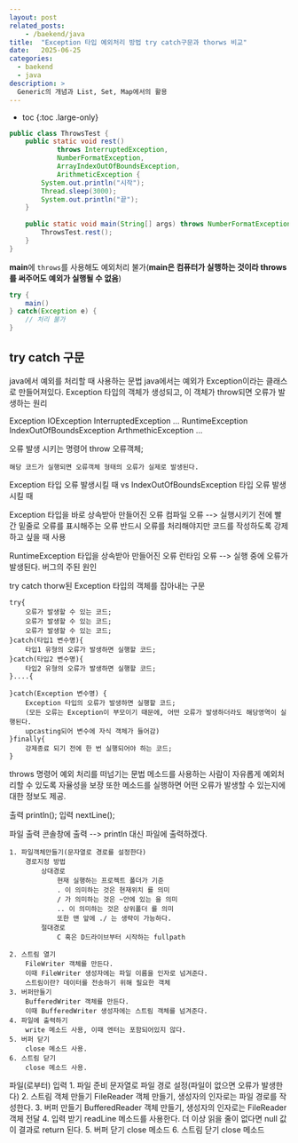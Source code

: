 ```yaml
---
layout: post
related_posts:
    - /baekend/java
title:  "Exception 타입 예외처리 방법 try catch구문과 thorws 비교"
date:   2025-06-25
categories:
  - baekend
  - java
description: >
  Generic의 개념과 List, Set, Map에서의 활용
---
```

* toc
{:toc .large-only}

```java
public class ThrowsTest {
	public static void rest() 
			throws InterruptedException,
			NumberFormatException,
			ArrayIndexOutOfBoundsException,
			ArithmeticException {
		System.out.println("시작");
		Thread.sleep(3000);
		System.out.println("끝");
	}
	
	public static void main(String[] args) throws NumberFormatException, ArrayIndexOutOfBoundsException, ArithmeticException, InterruptedException {
		ThrowsTest.rest();
	}
}
```

**main**에 `throws`를 사용해도 예외처리 불가(**main은 컴퓨터가 실행하는 것이라 throws를 써주어도 예외가 실행될 수 없음**)
```java
try {
	main()
} catch(Exception e) {
	// 처리 불가
}
```


## try catch 구문
java에서 예외를 처리할 때 사용하는 문법
java에서는 예외가 Exception이라는 클래스로 만들어져있다.
Exception 타입의 객체가 생성되고, 이 객체가 throw되면 오류가 발생하는 원리

Exception
	IOException
	InterruptedException
	...
	RuntimeException
		IndexOutOfBoundsException
		ArthmethicException
		...

오류 발생 시키는 명령어
	throw 오류객체;
	
	해당 코드가 실행되면 오류객체 형태의 오류가 실제로 발생된다.

Exception 타입 오류 발생시킬 때 vs IndexOutOfBoundsException 타입 오류 발생시킬 때

Exception 타입을 바로 상속받아 만들어진 오류
	컴파일 오류 --> 실행시키기 전에 빨간 밑줄로 오류를 표시해주는 오류
			  반드시 오류를 처리해야지만 코드를 작성하도록 강제하고 싶을 때 사용

RuntimeException 타입을 상속받아 만들어진 오류
	런타임 오류 --> 실행 중에 오류가 발생된다.
			  버그의 주된 원인



try catch
	thorw된 Exception 타입의 객체를 잡아내는 구문

	try{
		오류가 발생할 수 있는 코드;
		오류가 발생할 수 있는 코드;
		오류가 발생할 수 있는 코드;
	}catch(타입1 변수명){
		타입1 유형의 오류가 발생하면 실행할 코드;
	}catch(타입2 변수명){
		타입2 유형의 오류가 발생하면 실행할 코드;
	}....{

	}catch(Exception 변수명) {
		Exception 타입의 오류가 발생하면 실행할 코드;
		(모든 오류는 Exception이 부모이기 때문에, 어떤 오류가 발생하더라도 해당영역이 실행된다.
		upcasting되어 변수에 자식 객체가 들어감)
	}finally{
		강제종료 되기 전에 한 번 실행되어야 하는 코드;
	}



throws 명령어
	예외 처리를 떠넘기는 문법
	메소드를 사용하는 사람이 자유롭게 예외처리할 수 있도록 자율성을 보장
	또한 메소드를 실행하면 어떤 오류가 발생할 수 있는지에 대한 정보도 제공.

출력
	println();
입력
	nextLine();

파일 출력
	콘솔창에 출력 --> println 대신 파일에 출력하겠다.

	1. 파일객체만들기(문자열로 경로를 설정한다)
		경로지정 방법
			상대경로
				현재 실행하는 프로젝트 폴더가 기준
				. 이 의미하는 것은 현재위치 를 의미
				/ 가 의미하는 것은 ~안에 있는 을 의미
				.. 이 의미하는 것은 상위폴더 를 의미
				또한 맨 앞에 ./ 는 생략이 가능하다.
			절대경로
				C 혹은 D드라이브부터 시작하는 fullpath

	2. 스트림 열기
		FileWriter 객체를 만든다.
		이때 FileWriter 생성자에는 파일 이름을 인자로 넘겨준다.
		스트림이란? 데이터를 전송하기 위해 필요한 객체
	3. 버퍼만들기
		BufferedWriter 객체를 만든다.
		이때 BufferedWriter 생성자에는 스트림 객체를 넘겨준다.
	4. 파일에 출력하기
		write 메소드 사용, 이때 엔터는 포함되어있지 않다.
	5. 버퍼 닫기
		close 메소드 사용.
	6. 스트림 닫기
		close 메소드 사용.

파일(로부터) 입력
	1. 파일 준비
		문자열로 파일 경로 설정(파일이 없으면 오류가 발생한다)
	2. 스트림 객체 만들기
		FileReader 객체 만들기, 생성자의 인자로는 파일 경로를 작성한다.
	3. 버퍼 만들기
		BufferedReader 객체 만들기, 생성자의 인자로는 FileReader 객체 전달
	4. 입력 받기
		readLine 메소드를 사용한다.
		더 이상 읽을 줄이 없다면 null 값이 결과로 return 된다.
	5. 버퍼 닫기
		close 메소드
	6. 스트림 닫기
		close 메소드




























